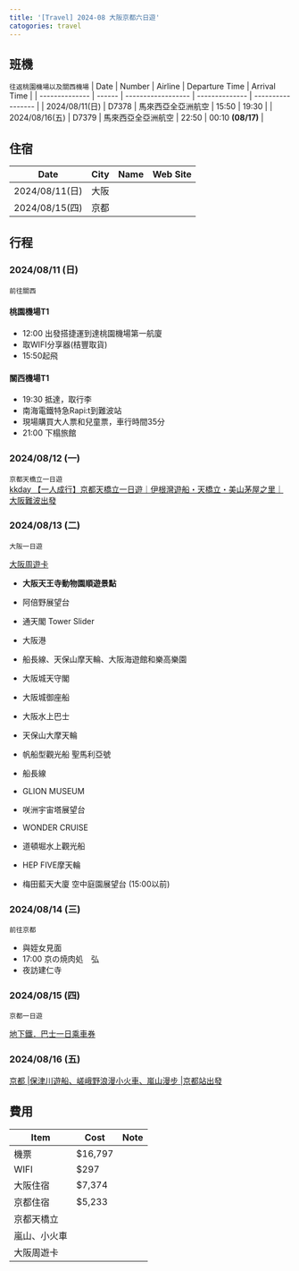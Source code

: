 ```yaml
---
title: '[Travel] 2024-08 大阪京都六日遊'
catogories: travel
---
```



## 班機
`往返桃園機場以及關西機場`
| Date           | Number | Airline            | Departure Time | Arrival Time      |
| -------------- | ------ | ------------------ | -------------- | ----------------- |
| 2024/08/11(日) | D7378  | 馬來西亞全亞洲航空 | 15:50          | 19:30             |
| 2024/08/16(五) | D7379  | 馬來西亞全亞洲航空 | 22:50          | 00:10 **(08/17)** |


## 住宿

<!-- generate the table that list the hotel detail every day -->
| Date           | City | Name | Web Site |
| -------------- | ---- | ------------- | -------------- |
| 2024/08/11(日) | 大阪 |               |                |
| 2024/08/15(四) | 京都 |               |                |


## 行程

### 2024/08/11 (日)
`前往關西`



#### 桃園機場T1
- 12:00 出發搭捷運到達桃園機場第一航廈
- 取WIFI分享器(桔豐取貨)
- 15:50起飛

#### 關西機場T1
- 19:30 抵達，取行李
- 南海電鐵特急Rapi:t到難波站
- 現場購買大人票和兒童票，車行時間35分
- 21:00 下榻旅館



### 2024/08/12 (一)
`京都天橋立一日遊`  
[kkday 【一人成行】京都天橋立一日遊｜伊根灣遊船・天橋立・美山茅屋之里｜大阪難波出發](https://www.kkday.com/zh-tw/order/show/24KK297375000)
### 2024/08/13 (二)
`大阪一日遊` 

[大阪周遊卡](https://osaka-amazing-pass.com/cht/)

- **大阪天王寺動物園順遊景點**
- 阿倍野展望台
- 通天閣 Tower Slider

- 大阪港
- 船長線、天保山摩天輪、大阪海遊館和樂高樂園

- 大阪城天守閣
- 大阪城御座船
- 大阪水上巴士
- 天保山大摩天輪
- 帆船型觀光船 聖馬利亞號
- 船長線
- GLION MUSEUM
- 咲洲宇宙塔展望台
- WONDER CRUISE
- 道頓堀水上觀光船
- HEP FIVE摩天輪
- 梅田藍天大廈 空中庭園展望台 (15:00以前)

### 2024/08/14 (三)
`前往京都`
- 與姪女見面
- 17:00 京の焼肉処　弘
- 夜訪建仁寺

### 2024/08/15 (四)
`京都一日遊` 

[地下鐵．巴士一日乘車券](https://www2.city.kyoto.lg.jp/kotsu/webguide/tc/ticket/regular_1day_card_comm.html)


### 2024/08/16 (五)

[京都 |保津川遊船、嵯峨野浪漫小火車、嵐山漫步 |京都站出發](https://www.kkday.com/zh-tw/product/118102-kyoto-hozugawa-river-boat-sagano-train-arashiyama-bamboo-stroll-japan)

## 費用

<!-- Generate a markdown table that list the travel costs, include the flight, hotel and wifi etc.. -->
 | Item | Cost | Note |
 | ---- | ---- | ---- |
 | 機票 |   $16,797   |      |
 | WIFI |   $297   |      |
 | 大阪住宿 |  $7,374    |      |
 | 京都住宿 |  $5,233    |      |
 | 京都天橋立 |      |      |
 | 嵐山、小火車 |      |      |
 | 大阪周遊卡 |      |      |


        
